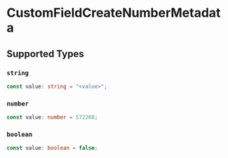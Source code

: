# CustomFieldCreateNumberMetadata


## Supported Types

### `string`

```typescript
const value: string = "<value>";
```

### `number`

```typescript
const value: number = 572268;
```

### `boolean`

```typescript
const value: boolean = false;
```

